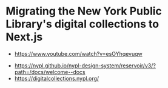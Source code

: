 # Migrating the New York Public Library's digital collections to Next.js

- <https://www.youtube.com/watch?v=esOYhqevuqw>

* <https://nypl.github.io/nypl-design-system/reservoir/v3/?path=/docs/welcome--docs>
* <https://digitalcollections.nypl.org/>
